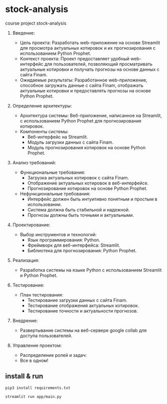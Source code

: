 # stock-analysis
course project stock-analysis


1. Введение:
   - Цель проекта: Разработать web-приложение на основе Streamlit для просмотра актуальных котировок и их прогнозирования с использованием Python Prophet.
   - Контекст проекта: Проект предоставляет удобный web-интерфейс для пользователей, позволяющий просматривать актуальные котировки и получать прогнозы на основе данных с сайта Finam.
   - Ожидаемые результаты: Разработанное web-приложение, способное загружать данные с сайта Finam, отображать актуальные котировки и предоставлять прогнозы на основе Python Prophet.

2. Определение архитектуры:
   - Архитектура системы: Веб-приложение, написанное на Streamlit, с использованием Python Prophet для прогнозирования котировок.
   - Компоненты системы: 
     - Веб-интерфейс на Streamlit.
     - Модуль загрузки данных с сайта Finam.
     - Модуль прогнозирования котировок на основе Python Prophet.

3. Анализ требований:
   - Функциональные требования:
     - Загрузка актуальных котировок с сайта Finam.
     - Отображение актуальных котировок в веб-интерфейсе.
     - Прогнозирование котировок на основе Python Prophet.
   - Нефункциональные требования:
     - Интерфейс должен быть интуитивно понятным и простым в использовании.
     - Система должна быть стабильной и надежной.
     - Прогнозы должны быть точными и актуальными.

4. Проектирование:
   - Выбор инструментов и технологий:
     - Язык программирования: Python.
     - Фреймворк для веб-интерфейса: Streamlit.
     - Библиотека для прогнозирования: Python Prophet.

5. Реализация:
   - Разработка системы на языке Python с использованием Streamlit и Python Prophet.

6. Тестирование:
   - План тестирования:
     - Тестирование загрузки данных с сайта Finam.
     - Тестирование отображения актуальных котировок.
     - Тестирование точности и актуальности прогнозов.

7. Внедрение:
   - Развертывание системы на веб-сервере google collab для доступа пользователей.

8. Управление проектом:
   - Распределение ролей и задач:
   - Все в одном!


## install & run
```
pip3 install requirements.txt
```

```commandline
streamlit run app/main.py
```